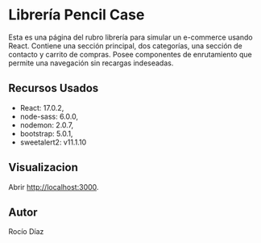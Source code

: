 # Librería Pencil Case

Esta es una página del rubro librería para simular un e-commerce usando React. 
Contiene una sección principal, dos categorías, una sección de contacto y carrito de compras.
Posee componentes de enrutamiento que permite una navegación sin recargas indeseadas.

## Recursos Usados

* React: 17.0.2,
* node-sass: 6.0.0,
* nodemon: 2.0.7,
* bootstrap: 5.0.1,
* sweetalert2: v11.1.10 

## Visualizacion
Abrir [http://localhost:3000](http://localhost:3000).

## Autor

Rocío Díaz 


